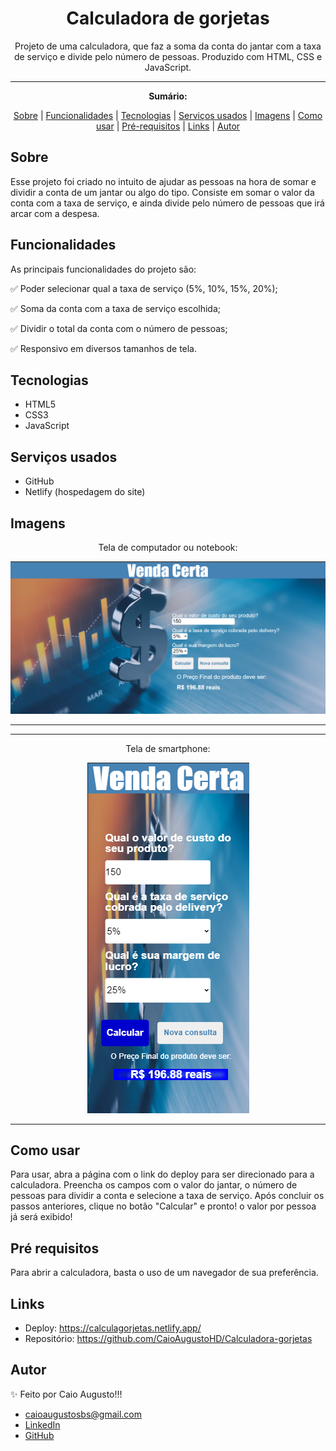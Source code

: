 <h1 align="center">Calculadora de gorjetas</h1>
<p align="center">Projeto de uma calculadora, que faz a soma da conta do jantar com a taxa de serviço e divide pelo número de pessoas. Produzido com HTML, CSS e JavaScript.</p>

---

**<p align="center">Sumário:</p>**
<p align="center">
<a href="#sobre">Sobre</a> |
<a href="#funcionalidades">Funcionalidades</a> |
<a href="#tecnologias">Tecnologias</a> |
<a href="#serviços-usados">Serviços usados</a> |
<a href="#imagens">Imagens</a> |
<a href="#como-usar">Como usar</a> |
<a href="#pré-requisitos">Pré-requisitos</a> |
<a href="#links">Links</a> |
<a href="#autor">Autor</a></p>



## Sobre
Esse projeto foi criado no intuito de ajudar as pessoas na hora de somar e dividir a conta de um jantar ou algo do tipo. Consiste em somar o valor da conta com a taxa de serviço, e ainda divide pelo número de pessoas que irá arcar com a despesa.


## Funcionalidades
As principais funcionalidades do projeto são:

✅ Poder selecionar qual a taxa de serviço (5%, 10%, 15%, 20%);

✅ Soma da conta com a taxa de serviço escolhida;

✅ Dividir o total da conta com o número de pessoas;

✅ Responsivo em diversos tamanhos de tela.


## Tecnologias
* HTML5
* CSS3
* JavaScript


## Serviços usados
* GitHub
* Netlify (hospedagem do site)


## Imagens
<p align="center">Tela de computador ou notebook:</p>
<img src="img/telapc.png" alt="layout em computadores">

---


---
<p align="center">Tela de smartphone:</p>
<div align="center">
  <img src="img/telacelular.png" alt="layout em smartphones">
</div>

---

## Como usar
Para usar, abra a página com o link do deploy para ser direcionado para a calculadora. Preencha os campos com o valor do jantar, o número de pessoas para dividir a conta e selecione a taxa de serviço. Após concluir os passos anteriores, clique no botão "Calcular" e pronto! o valor por pessoa já será exibido!


## Pré requisitos
Para abrir a calculadora, basta o uso de um navegador de sua preferência.


## Links
* Deploy: https://calculagorjetas.netlify.app/
* Repositório: https://github.com/CaioAugustoHD/Calculadora-gorjetas


## Autor
✨ Feito por Caio Augusto!!!

* caioaugustosbs@gmail.com
* <a href="https://www.linkedin.com/in/caio-augusto-cap/" target=”_blank”>LinkedIn</a>
* <a href="https://github.com/CaioAugustoHD" target=”_blank”>GitHub</a>
